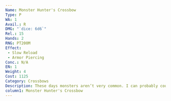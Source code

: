 ```yaml
---
Name: Monster Hunter's Crossbow
Type: P
WA: 1
Avail.: R
DMG: "`dice: 6d6`"
Rel.: 15
Hands: 2
RNG: PT200M
Effect:
 - Slow Reload
 - Armor Piercing
Conc.: N/A
EN: 1
Weight: 4
Cost: 1125
Category: Crossbows
Description: These days monsters aren’t very common. I can probably count the number of monster sightin’s I’ve had on the fingers of one hand. But they still show up from time to time, and with witchers bein’ equally rare, some bastard down south devel- oped this beast. Stands more’n a meter long, ‘n’ near that across the limbs. They say this crossbow has to be pulled with a windlass an’ it fires with 136kg of force. Guess they figure if it takes a lot of force to kill a monster, why not make a damn handheld ballista to take ‘em down from afar, heh.
column1: Monster Hunter's Crossbow
---
```

